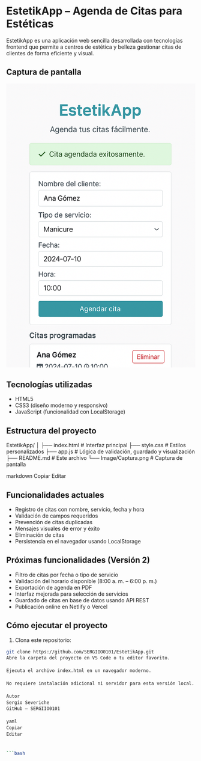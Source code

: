 # EstetikApp – Agenda de Citas para Estéticas

EstetikApp es una aplicación web sencilla desarrollada con tecnologías frontend que permite a centros de estética y belleza gestionar citas de clientes de forma eficiente y visual.

## Captura de pantalla

![Interfaz de EstetikApp](./Image/Captura.png)

## Tecnologías utilizadas

- HTML5
- CSS3 (diseño moderno y responsivo)
- JavaScript (funcionalidad con LocalStorage)

## Estructura del proyecto

EstetikApp/
│
├── index.html # Interfaz principal
├── style.css # Estilos personalizados
├── app.js # Lógica de validación, guardado y visualización
├── README.md # Este archivo
└── Image/Captura.png # Captura de pantalla

markdown
Copiar
Editar

## Funcionalidades actuales

- Registro de citas con nombre, servicio, fecha y hora
- Validación de campos requeridos
- Prevención de citas duplicadas
- Mensajes visuales de error y éxito
- Eliminación de citas
- Persistencia en el navegador usando LocalStorage

## Próximas funcionalidades (Versión 2)

- Filtro de citas por fecha o tipo de servicio
- Validación del horario disponible (8:00 a. m. – 6:00 p. m.)
- Exportación de agenda en PDF
- Interfaz mejorada para selección de servicios
- Guardado de citas en base de datos usando API REST
- Publicación online en Netlify o Vercel

## Cómo ejecutar el proyecto

1. Clona este repositorio:

```bash
git clone https://github.com/SERGIIO0101/EstetikApp.git
Abre la carpeta del proyecto en VS Code o tu editor favorito.

Ejecuta el archivo index.html en un navegador moderno.

No requiere instalación adicional ni servidor para esta versión local.

Autor
Sergio Severiche
GitHub – SERGIIO0101

yaml
Copiar
Editar


```bash
